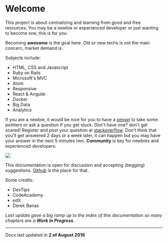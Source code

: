 # Welcome

This project is about centralizing and <span class="highlight">learning</span> from good and <span class="highlight">free</span> resources. You may be a newbie or experienced developer or just wanting to become one, this is for you.

Becoming **awesome** is the goal here. Old or new techs is not the main concern, market demand is.

Subjects include:

- HTML, CSS and Javascript
- Ruby on Rails
- Microsoft's MVC
- Atom
- Responsive
- React & Angular
- Docker
- Big Data
- Analytics

If you are a newbie, it would be nice for you to have a [sensei](https://en.wikipedia.org/wiki/Sensei) to take some pointers or ask a question if you get stuck. Don't have one? don't get scared! Register and post your question at [stackoverflow](http://stackoverflow.com/). Don't think that you'll get answered 2 days or a week later, it can happen but you may have your answer in the next 5 minutes two. __Community__ is key for newbies and experienced developers.

![](/img/much-to-learn.jpg)


This documentation is open for discussion and accepting (begging) suggestions. [Github](https://github.com/tostasqb/qb-docs) is the place for that.

Some credits:

- DevTips
- CodeAcademy
- edX
- Derek Banas

_Last update gave a big ramp up to the index of this documentation so many chapters are a **Work In Progress**._

---
Docs last updated in **2 of August 2016**
